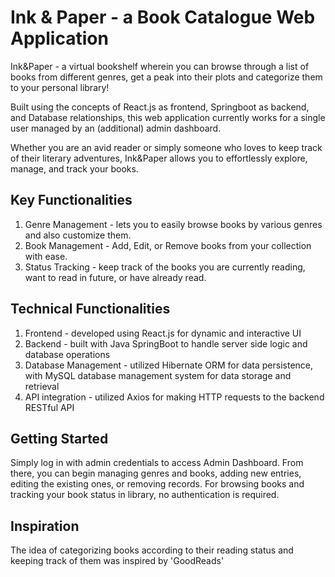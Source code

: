 # Ink & Paper - a Book Catalogue Web Application
Ink&Paper - a virtual bookshelf wherein you can browse through a list of books from different genres, get a peak into their plots and categorize them to your personal library!

Built using the concepts of React.js as frontend, Springboot as backend, and Database relationships, this web application currently works for a single user managed by an (additional) admin dashboard.

Whether you are an avid reader or simply someone who loves to keep track of their literary adventures, Ink&Paper allows you to effortlessly explore, manage, and track your books.

## Key Functionalities
1) Genre Management - lets you to easily browse books by various genres and also customize them.
2) Book Management - Add, Edit, or Remove books from your collection with ease.
3) Status Tracking - keep track of the books you are currently reading, want to read in future, or have already read.

## Technical Functionalities
1) Frontend - developed using React.js for dynamic and interactive UI
2) Backend - built with Java SpringBoot to handle server side logic and database operations
3) Database Management - utilized Hibernate ORM for data persistence, with MySQL database management system for data storage and retrieval
4) API integration - utilized Axios for making HTTP requests to the backend RESTful API
   
## Getting Started
Simply log in with admin credentials to access Admin Dashboard. From there, you can begin managing genres and books, adding new entries, editing the existing ones, or removing records.
For browsing books and tracking your book status in library, no authentication is required.

## Inspiration
The idea of categorizing books according to their reading status and keeping track of them was inspired by 'GoodReads' 
